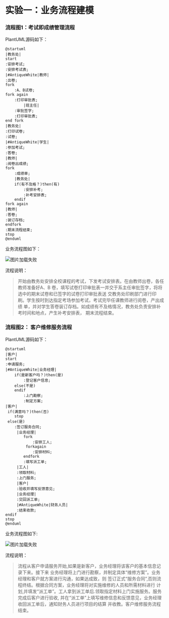 # 实验一：业务流程建模
### 流程图1：考试即成绩管理流程
PlantUML源码如下：
```
@startuml
|教务处|
start
:安排考试;
:安排考试表;
|#AntiqueWhite|教师|
:出卷;
fork
    :A、B试卷;
fork again
    :打印审批表;
        |班主任|
    :审批签字;
    :打印审批表;
end fork
|教务处|
:打印试卷;
:试卷;
|#AntiqueWhite|学生|
:参加考试;
:答卷;
|教师|
:阅卷出成绩;
fork
    :成绩单;
    |教务处|
    if(有不及格？)then(有)
        :安排补考;
        :补考安排表;
    endif
fork again
|教师|
:答卷;
:装订存档;
endfork
:期末流程结束;
stop
@enduml
```
业务流程图如下：

![图片加载失败](./img1.png)

流程说明：
   
> 开始由教务处安排全校课程的考试，下发考试安排表。在由教师出卷，各任教师准备好A、B
卷，填写试卷打印审批表一并交于系主任审批签字，将将选中的期末试卷和已签字的试卷打印审批表送
交教务处印刷部门进行印刷。学生按时到达指定考场参加考试，考试完毕任课教师进行阅卷，产出成绩
单，并对学生答卷装订存档。如成绩有不及格情况，教务处负责安排补考时间和地点，产生补考安排表，
期末流程结束。

### 流程图2： 客户维修服务流程
PlantUML源码如下：
```
@startuml
|客户|
start
:申请服务;
|#AntiqueWhite|业务经理|
    if(是新客户吗？)then(是)
        :登记客户信息;
    else(不是)
    endif
        :上门勘察;
        :制定方案;
|客户|
 if(满意吗？)then(否)
    stop
 else(是)
    :签订服务合同;
     |业务经理|
        fork
            :安排工人;
         forkagain
            :安排材料;
        endfork
        :填写派工单;
     |工人|
     :领取材料;
     :上门服务;
     |客户|
     :验收并填写反馈意见;
     |业务经理|
     :交回派工单;
     |#AntiqueWhite|财务人员|
     :结束收款;
endif
stop
@enduml
```
业务流程图如下:

![图片加载失败](./img2.png)

流程说明： 

>流程从客户申请服务开始,如果是新客户，业务经理将该客户的基本信息记录下来。接下来
业务经理将上门进行勘察，并制定具体“维修方案”。业务经理和客户就方案进行沟通，如果达成致，则
签订正式“服务合同”,否则流程终结。根据合同方案，业务经理将对实施维修的人员和所需材料进行
计划,并填发“派工单”。工人拿到派工单后.领取指定材料上门实施服务。服务完成后客户进行验收,
并在“派工单”上填写维修信息和反馈意见，业务经理收回派工单后，通知财务人员进行项目的结算
并收教。客户维修服务流程结束。